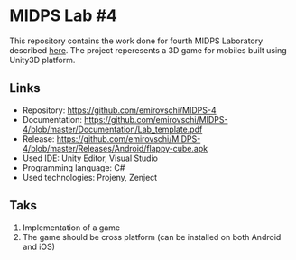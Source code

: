 # MIDPS Lab #4

This repository contains the work done for fourth MIDPS Laboratory described [here](https://github.com/BestMujik/MIDPS-labs/blob/midps_fr/MIDPS_LAB%234.md). The project reperesents a 3D game for mobiles built using Unity3D platform.

## Links

* Repository: https://github.com/emirovschi/MIDPS-4
* Documentation: https://github.com/emirovschi/MIDPS-4/blob/master/Documentation/Lab_template.pdf
* Release: https://github.com/emirovschi/MIDPS-4/blob/master/Releases/Android/flappy-cube.apk
* Used IDE: Unity Editor, Visual Studio
* Programming language: C#
* Used technologies: Projeny, Zenject

## Taks
1. Implementation of a game
2. The game should be cross platform (can be installed on both Android and iOS)
